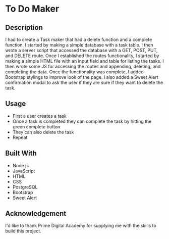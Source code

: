 # To Do Maker

## Description

I had to create a Task maker that had a delete function and a complete function. I started by making a simple database with a task table. I then wrote a server script that accessed the database with a GET, POST, PUT, and DELETE route. Once I established the routes functionality, I started by making a simple HTML file with an input field and table for listing the tasks. I then wrote some JS for accessing the routes and appending, deleting, and completing the data. Once the functionality was complete, I added Bootstrap stylings to improve look of the page. I also added a Sweet Alert confirmation modal to ask the user if they are sure if they want to delete the task.

## Usage

- First a user creates a task
- Once a task is completed they can complete the task by hitting the green complete button
- They can also delete the task
- Repeat

## Built With

- Node.js
- JavaScript
- HTML
- CSS
- PostgreSQL
- Bootstrap
- Sweet Alert

## Acknowledgement

I'd like to thank Prime Digital Academy for supplying me with the skills to build this project.

